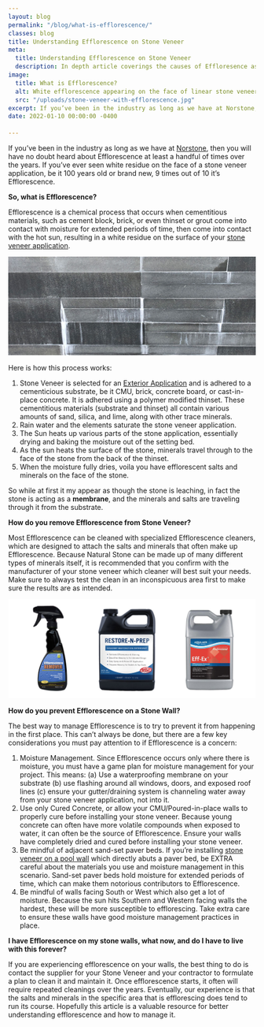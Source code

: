 ```yaml
---
layout: blog
permalink: "/blog/what-is-efflorescence/"
classes: blog
title: Understanding Efflorescence on Stone Veneer
meta:
  title: Understanding Efflorescence on Stone Veneer
  description: In depth article coverings the causes of Effloresence as well as the solutions for repair.
image:
  title: What is Efflorescence?
  alt: White efflorescence appearing on the face of linear stone veneer
  src: "/uploads/stone-veneer-with-efflorescence.jpg"
excerpt: If you’ve been in the industry as long as we have at Norstone, then you will have no doubt heard about Efflorescence at least a handful of times over the years. If you’ve ever seen white residue on the face of a stone veneer application, be it 100 years old or brand new, 9 times out of 10 it’s Efflorescence.
date: 2022-01-10 00:00:00 -0400

---
```

If you’ve been in the industry as long as we have at [Norstone](https://www.norstoneusa.com/), then you will have no doubt heard about Efflorescence at least a handful of times over the years. If you’ve ever seen white residue on the face of a stone veneer application, be it 100 years old or brand new, 9 times out of 10 it’s Efflorescence.

<b>So, what is Efflorescence?</b>

Efflorescence is a chemical process that occurs when cementitious materials, such as cement block, brick, or even thinset or grout come into contact with moisture for extended periods of time, then come into contact with the hot sun, resulting in a white residue on the surface of your [stone veneer application](https://www.norstoneusa.com/products/thin-stone-veneer-panels/).  

![Client photo of Norstone product with effloresence](/uploads/stone-veneer-with-efflorescence.jpg)

Here is how this process works:

1.	Stone Veneer is selected for an [Exterior Application](https://www.norstoneusa.com/blog/stacked-stone-panels-for-exterior-stone-veneer/) and is adhered to a cementicious substrate, be it CMU, brick, concrete board, or cast-in-place concrete. It is adhered using a polymer modified thinset. These cementitious materials (substrate and thinset) all contain various amounts of sand, silica, and lime, along with other trace minerals.
2.	Rain water and the elements saturate the stone veneer application.
3.	The Sun heats up various parts of the stone application, essentially drying and baking the moisture out of the setting bed.
4.	As the sun heats the surface of the stone, minerals travel through to the face of the stone from the back of the thinset.
5.	When the moisture fully dries, voila you have efflorescent salts and minerals on the face of the stone.

So while at first it my appear as though the stone is leaching, in fact the stone is acting as a <b>membrane</b>, and the minerals and salts are traveling through it from the substrate.


<b>How do you remove Efflorescence from Stone Veneer?</b>

Most Efflorescence can be cleaned with specialized Efflorescence cleaners, which are designed to attach the salts and minerals that often make up Efflorescence. Because Natural Stone can be made up of many different types of minerals itself, it is recommended that you confirm with the manufacturer of your stone veneer which cleaner will best suit your needs. Make sure to always test the clean in an inconspicuous area first to make sure the results are as intended.

![Effloresence removers come in various forms](/uploads/efflorescence-cleaners-norstone.jpg)

<b>How do you prevent Efflorescence on a Stone Wall?</b>

The best way to manage Efflorescence is to try to prevent it from happening in the first place. This can’t always be done, but there are a few key considerations you must pay attention to if Efflorescence is a concern:

1.	Moisture Management. Since Efflorescence occurs only where there is moisture, you must have a game plan for moisture management for your project. This means: (a) Use a waterproofing membrane on your substrate (b) use flashing around all windows, doors, and exposed roof lines (c) ensure your gutter/draining system is channeling water away from your stone veneer application, not into it.
2.	Use only Cured Concrete, or allow your CMU/Poured-in-place walls to properly cure before installing your stone veneer. Because young concrete can often have more volatile compounds when exposed to water, it can often be the source of Efflorescence. Ensure your walls have completely dried and cured before installing your stone veneer.
3.	Be mindful of adjacent sand-set paver beds. If you’re installing [stone veneer on a pool wall](https://www.norstoneusa.com/gallery/application/pools/) which directly abuts a paver bed, be EXTRA careful about the materials you use and moisture management in this scenario. Sand-set paver beds hold moisture for extended periods of time, which can make them notorious contributors to Efflorescence.
4.	Be mindful of walls facing South or West which also get a lot of moisture. Because the sun hits Southern and Western facing walls the hardest, these will be more susceptible to efflorescing. Take extra care to ensure these walls have good moisture management practices in place.

<b>I have Efflorescence on my stone walls, what now, and do I have to live with this forever?</b>

If you are experiencing efflorescence on your walls, the best thing to do is contact the supplier for your Stone Veneer and your contractor to formulate a plan to clean it and maintain it. Once efflorescence starts, it often will require repeated cleanings over the years. Eventually, our experience is that the salts and minerals in the specific area that is efflorescing does tend to run its course. Hopefully this article is a valuable resource for better understanding efflorescence and how to manage it.
